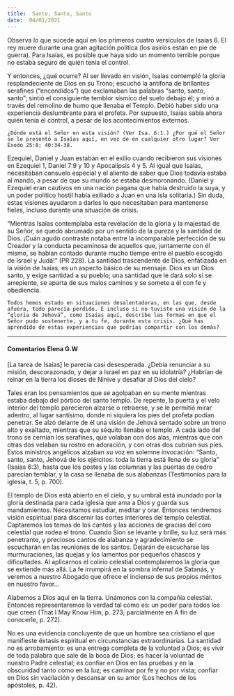 ```yaml
---
title:  Santo, Santo, Santo 
date:  04/01/2021
---
```


Observa lo que sucede aquí en los primeros cuatro versículos de Isaías 6. El rey muere durante una gran agitación política (los asirios están en pie de guerra). Para Isaías, es posible que haya sido un momento terrible porque no estaba seguro de quién tenía el control.

Y entonces, ¿qué ocurre? Al ser llevado en visión, Isaías contempló la gloria resplandeciente de Dios en su Trono; escuchó la antífona de brillantes serafines (“encendidos”) que exclamaban las palabras “santo, santo, santo”; sintió el consiguiente temblor sísmico del suelo debajo él; y miró a través del remolino de humo que llenaba el Templo. Debió haber sido una experiencia deslumbrante para el profeta. Por supuesto, Isaías sabía ahora quién tenía el control, a pesar de los acontecimientos externos.

`¿Dónde está el Señor en esta visión? (Ver Isa. 6:1.) ¿Por qué el Señor se le presentó a Isaías aquí, en vez de en cualquier otro lugar? Ver Éxodo 25:8; 40:34-38.`

Ezequiel, Daniel y Juan estaban en el exilio cuando recibieron sus visiones en Ezequiel 1, Daniel 7:9 y 10 y Apocalipsis 4 y 5. Al igual que Isaías, necesitaban consuelo especial y el aliento de saber que Dios todavía estaba al mando, a pesar de que su mundo se estaba desmoronando. (Daniel y Ezequiel eran cautivos en una nación pagana que había destruido la suya, y un poder político hostil había exiliado a Juan en una isla solitaria.) Sin duda, estas visiones ayudaron a darles lo que necesitaban para mantenerse fieles, incluso durante una situación de crisis.

“Mientras Isaías contemplaba esta revelación de la gloria y la majestad de su Señor, se quedó abrumado por un sentido de la pureza y la santidad de Dios. ¡Cuán agudo contraste notaba entre la incomparable perfección de su Creador y la conducta pecaminosa de aquellos que, juntamente con él mismo, se habían contado durante mucho tiempo entre el pueblo escogido de Israel y Judá!” (PR 228). La santidad trascendente de Dios, enfatizada en la visión de Isaías, es un aspecto básico de su mensaje. Dios es un Dios santo, y exige santidad a su pueblo; una santidad que le dará solo si se arrepiente, se aparta de sus malos caminos y se somete a él con fe y obediencia.

`Todos hemos estado en situaciones desalentadoras, en las que, desde afuera, todo parecía perdido. E incluso si no tuviste una visión de la “gloria de Jehová”, como Isaías aquí, describe las formas en que el Señor pudo sostenerte, y a tu fe, durante esta crisis. ¿Qué has aprendido de estas experiencias que podrías compartir con los demás?`

---

#### Comentarios Elena G.W

[La tarea de Isaías] le parecía casi desesperada. ¿Debía renunciar a su misión, descorazonado, y dejar a Israel en paz en su idolatría? ¿Habrían de reinar en la tierra los dioses de Nínive y desafiar al Dios del cielo?

Tales eran los pensamientos que se agolpaban en su mente mientras estaba debajo del pórtico del santo templo. De repente, la puerta y el velo interior del templo parecieron alzarse o retraerse, y se le permitió mirar adentro, al lugar santísimo, donde ni siquiera los pies del profeta podían penetrar. Se alzó delante de él una visión de Jehová sentado sobre un trono alto y exaltado, mientras que su séquito llenaba el templo. A cada lado del trono se cernían los serafines, que volaban con dos alas, mientras que con otras dos velaban su rostro en adoración, y con otras dos cubrían sus pies. Estos ministros angélicos alzaban su voz en solemne invocación: “Santo, santo, santo, Jehová de los ejércitos: toda la tierra está llena de su gloria” (Isaías 6:3), hasta que los postes y las columnas y las puertas de cedro parecían temblar, y la casa se llenaba de sus alabanzas (Testimonios para la iglesia, t. 5, p. 700).

El templo de Dios está abierto en el cielo, y su umbral está inundado por la gloria destinada para cada iglesia que ama a Dios y guarda sus mandamientos. Necesitamos estudiar, meditar y orar. Entonces tendremos visión espiritual para discernir las cortes interiores del templo celestial. Captaremos los temas de los cantos y las acciones de gracias del coro celestial que rodea el trono. Cuando Sion se levante y brille, su luz será más penetrante, y preciosos cantos de alabanza y agradecimiento se escucharán en las reuniones de los santos. Dejarán de escucharse las murmuraciones, las quejas y los lamentos por pequeños chascos y dificultades. Al aplicarnos el colirio celestial contemplaremos la gloria que se extiende más allá. La fe irrumpirá en la sombra infernal de Satanás, y veremos a nuestro Abogado que ofrece el incienso de sus propios méritos en nuestro favor…

Alabemos a Dios aquí en la tierra. Unámonos con la compañía celestial. Entonces representaremos la verdad tal como es: un poder para todos los que creen (That I May Know Him, p. 273; parcialmente en A fin de conocerle, p. 272).

No es una evidencia concluyente de que un hombre sea cristiano el que manifieste éxtasis espiritual en circunstancias extraordinarias. La santidad no es arrobamiento: es una entrega completa de la voluntad a Dios; es vivir de toda palabra que sale de la boca de Dios; es hacer la voluntad de nuestro Padre celestial; es confiar en Dios en las pruebas y en la obscuridad tanto como en la luz; es caminar por fe y no por vista; confiar en Dios sin vacilación y descansar en su amor (Los hechos de los apóstoles, p. 42).
